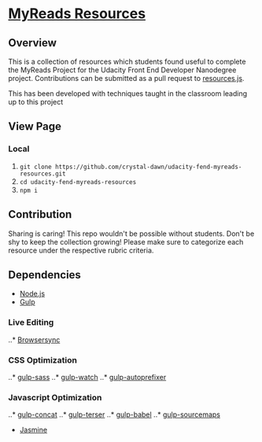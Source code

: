 # [MyReads Resources](https://crystal-dawn-github.io/udacity-myreads-resources)

## Overview
This is a collection of resources which students found useful to complete the MyReads Project for the Udacity Front End Developer Nanodegree project. Contributions can be submitted as a pull request to [resources.js](https://github.com/crystal-dawn/udacity-fend-myreads-resources.git/src/resources.js).

This has been developed with techniques taught in the classroom leading up to this project

## View Page
### Local
 1. `git clone https://github.com/crystal-dawn/udacity-fend-myreads-resources.git`
 2. `cd udacity-fend-myreads-resources`
 3. `npm i`

## Contribution
Sharing is caring! This repo wouldn't be possible without students. Don't be shy to keep the collection growing! Please make sure to categorize each resource under the respective rubric criteria.

## Dependencies
  * [Node.js](https://nodejs.org/en/)
  * [Gulp](https://www.npmjs.com/package/gulp)
  ### Live Editing
  ..* [Browsersync](https://www.npmjs.com/package/browser-sync)
  ### CSS Optimization
  ..* [gulp-sass](https://www.npmjs.com/package/gulp-sass)
  ..* [gulp-watch](https://www.npmjs.com/package/gulp-watch)
  ..* [gulp-autoprefixer](https://www.npmjs.com/package/gulp-autoprefixer)
  ### Javascript Optimization
  ..* [gulp-concat](https://www.npmjs.com/package/gulp-concat)
  ..* [gulp-terser](https://www.npmjs.com/package/gulp-terser)
  ..* [gulp-babel](https://www.npmjs.com/package/gulp-babel)
  ..* [gulp-sourcemaps](https://www.npmjs.com/package/gulp-sourcemaps)
  * [Jasmine](https://jasmine.github.io/index.html)

